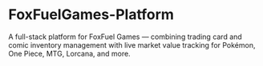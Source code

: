 # FoxFuelGames-Platform
A full-stack platform for FoxFuel Games — combining trading card and comic inventory management with live market value tracking for Pokémon, One Piece, MTG, Lorcana, and more.
